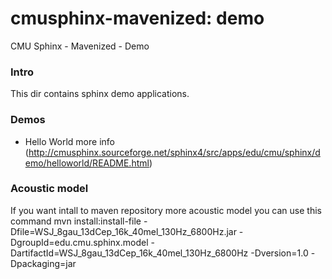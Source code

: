 cmusphinx-mavenized: demo
===================

CMU Sphinx - Mavenized - Demo

### Intro

This dir contains sphinx demo applications.


### Demos

* Hello World more info (http://cmusphinx.sourceforge.net/sphinx4/src/apps/edu/cmu/sphinx/demo/helloworld/README.html)

### Acoustic model

If you want intall to maven repository more acoustic model you can use this command
	mvn install:install-file -Dfile=WSJ_8gau_13dCep_16k_40mel_130Hz_6800Hz.jar  -DgroupId=edu.cmu.sphinx.model -DartifactId=WSJ_8gau_13dCep_16k_40mel_130Hz_6800Hz -Dversion=1.0 -Dpackaging=jar
